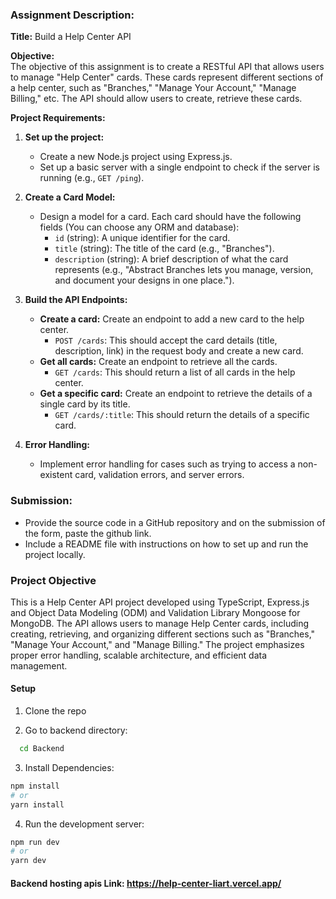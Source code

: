 ### Assignment Description:

**Title:** Build a Help Center API

**Objective:**  
The objective of this assignment is to create a RESTful API that allows users to manage "Help Center" cards. These cards represent different sections of a help center, such as "Branches," "Manage Your Account," "Manage Billing," etc. The API should allow users to create, retrieve these cards.

**Project Requirements:**

1. **Set up the project:**
   - Create a new Node.js project using Express.js.
   - Set up a basic server with a single endpoint to check if the server is running (e.g., `GET /ping`).

2. **Create a Card Model:**
   - Design a model for a card. Each card should have the following fields (You can choose any ORM and database):
     - `id` (string): A unique identifier for the card.
     - `title` (string): The title of the card (e.g., "Branches").
     - `description` (string): A brief description of what the card represents (e.g., "Abstract Branches lets you manage, version, and document your designs in one place.").

3. **Build the API Endpoints:**
   - **Create a card:** Create an endpoint to add a new card to the help center.
     - `POST /cards`: This should accept the card details (title, description, link) in the request body and create a new card.
   - **Get all cards:** Create an endpoint to retrieve all the cards.
     - `GET /cards`: This should return a list of all cards in the help center.
   - **Get a specific card:** Create an endpoint to retrieve the details of a single card by its title.
     - `GET /cards/:title`: This should return the details of a specific card.

4. **Error Handling:**
   - Implement error handling for cases such as trying to access a non-existent card, validation errors, and server errors.


### Submission:
- Provide the source code in a GitHub repository and on the submission of the form, paste the github link.
- Include a README file with instructions on how to set up and run the project locally.


### Project Objective

This is a Help Center API project developed using TypeScript, Express.js and Object Data Modeling (ODM) and Validation Library Mongoose for MongoDB. The API allows users to manage Help Center cards, including creating, retrieving, and organizing different sections such as "Branches," "Manage Your Account," and "Manage Billing." The project emphasizes proper error handling, scalable architecture, and efficient data management.

#### Setup

1. Clone the repo

2. Go to backend directory:

 ```bash
   cd Backend
   ```

3. Install Dependencies:

```bash
npm install
# or
yarn install
```

4. Run the development server:

```bash
npm run dev
# or
yarn dev
```

#### Backend hosting apis Link: https://help-center-liart.vercel.app/
